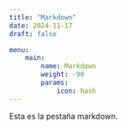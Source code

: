```yaml
---
title: "Markdown"
date: 2024-11-17
draft: false

menu:
    main:
        name: Markdown
        weight: -90
        params:
            icon: hash
---
```

Esta es la pestaña markdown.